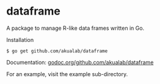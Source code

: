 dataframe
=========

A package to manage R-like data frames written in Go.

Installation

    $ go get github.com/akualab/dataframe

Documentation: [godoc.org/github.com/akualab/dataframe](http://godoc.org/github.com/akualab/dataframe)

For an example, visit the example sub-directory.
